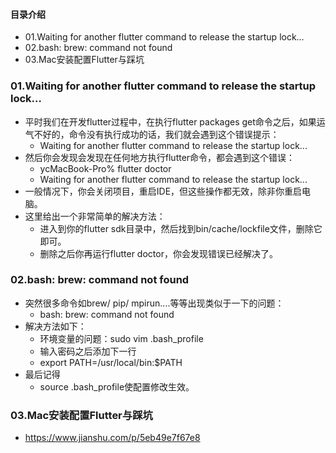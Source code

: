 #### 目录介绍
- 01.Waiting for another flutter command to release the startup lock…
- 02.bash: brew: command not found
- 03.Mac安装配置Flutter与踩坑





### 01.Waiting for another flutter command to release the startup lock…
- 平时我们在开发flutter过程中，在执行flutter packages get命令之后，如果运气不好的，命令没有执行成功的话，我们就会遇到这个错误提示：
    - Waiting for another flutter command to release the startup lock...
- 然后你会发现会发现在任何地方执行flutter命令，都会遇到这个错误：
    - ycMacBook-Pro% flutter doctor
    - Waiting for another flutter command to release the startup lock...
- 一般情况下，你会关闭项目，重启IDE，但这些操作都无效，除非你重启电脑。
- 这里给出一个非常简单的解决方法：
    - 进入到你的flutter sdk目录中，然后找到bin/cache/lockfile文件，删除它即可。
    - 删除之后你再运行flutter doctor，你会发现错误已经解决了。


### 02.bash: brew: command not found
- 突然很多命令如brew/ pip/ mpirun....等等出现类似于一下的问题：
    - bash: brew: command not found 
- 解决方法如下：
    - 环境变量的问题：sudo vim .bash_profile
    - 输入密码之后添加下一行
    - export PATH=/usr/local/bin:$PATH
- 最后记得
    - source .bash_profile使配置修改生效。



### 03.Mac安装配置Flutter与踩坑
- https://www.jianshu.com/p/5eb49e7f67e8












